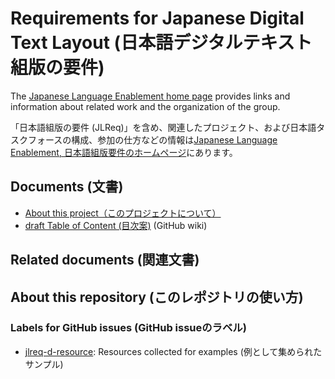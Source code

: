 # Requirements for Japanese Digital Text Layout (日本語デジタルテキスト組版の要件)

The [Japanese Language Enablement home page](https://w3c.github.io/jlreq/home) provides links and information about related work and the organization of the group. 

「日本語組版の要件 (JLReq)」を含め、関連したプロジェクト、および日本語タスクフォースの構成、参加の仕方などの情報は[Japanese Language Enablement, 日本語組版要件のホームページ](https://w3c.github.io/jlreq/home)にあります。

## Documents (文書)

* [About this project（このプロジェクトについて）](explainer.md)
* [draft Table of Content (目次案)](https://github.com/w3c/jlreq-d/wiki/jlreq-d-ToC-draft) (GitHub wiki)

## Related documents (関連文書)


## About this repository (このレポジトリの使い方)

### Labels for GitHub issues (GitHub issueのラベル)

* [jlreq-d-resource](https://github.com/w3c/jlreq-d/issues?q=is%3Aissue+label%3Ajlreq-d-resource): Resources collected for examples (例として集められたサンプル)

